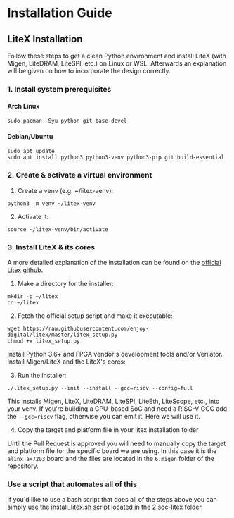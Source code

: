 # Installation Guide

## LiteX Installation

Follow these steps to get a clean Python environment and install LiteX (with Migen, LiteDRAM, LiteSPI, etc.) on Linux or WSL.
Afterwards an explanation will be given on how to incorporate the design correctly.

### 1. Install system prerequisites
#### Arch Linux

```
sudo pacman -Syu python git base-devel
```

#### Debian/Ubuntu
```
sudo apt update
sudo apt install python3 python3-venv python3-pip git build-essential
```

### 2. Create & activate a virtual environment

1. Create a venv (e.g. ~/litex-venv):
```
python3 -m venv ~/litex-venv
```

2. Activate it:

```
source ~/litex-venv/bin/activate
```

### 3. Install LiteX & its cores

A more detailed explanation of the installation can be found on the [official Litex github](https://github.com/enjoy-digital/litex/wiki/Installation).

1. Make a directory for the installer:

```
mkdir -p ~/litex
cd ~/litex
```

2. Fetch the official setup script and make it executable:
```
wget https://raw.githubusercontent.com/enjoy-digital/litex/master/litex_setup.py
chmod +x litex_setup.py
```
Install Python 3.6+ and FPGA vendor's development tools and/or Verilator.
Install Migen/LiteX and the LiteX's cores:

3. Run the installer:

```
./litex_setup.py --init --install --gcc=riscv --config=full
```

This installs Migen, LiteX, LiteDRAM, LiteSPI, LiteEth, LiteScope, etc., into your venv.
If you're building a CPU-based SoC and need a RISC-V GCC add the `--gcc=riscv` flag, otherwise you can emit it. Here we will use it.

4. Copy the target and platform file in your litex installation folder

Until the Pull Request is approved you will need to manually copy the target and platform file for the specific board we are using. In this case it is the `alinx_ax7203` board and the files are located in the `6.migen` folder of the repository. 

### Use a script that automates all of this

If you'd like to use a bash script that does all of the steps above you can simply use the [install_litex.sh](https://github.com/chili-chips-ba/uberClock/blob/main/2.soc-litex/install_litex.sh) script located in the [2.soc-litex](https://github.com/chili-chips-ba/uberClock/tree/main/2.soc-litex) folder.
